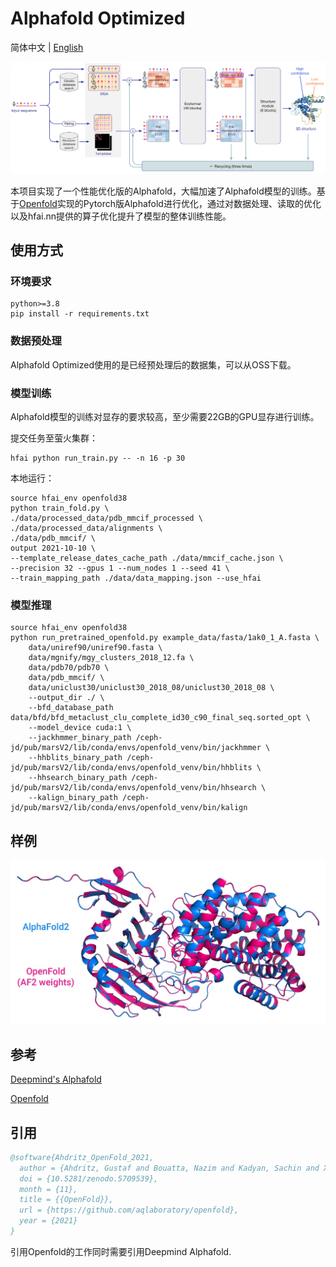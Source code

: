 # Alphafold Optimized

简体中文 | [English](README_en.md)

![model_structure](imgs/alphafold_structure.png)

本项目实现了一个性能优化版的Alphafold，大幅加速了Alphafold模型的训练。基于[Openfold](https://github.com/aqlaboratory/openfold)实现的Pytorch版Alphafold进行优化，通过对数据处理、读取的优化以及hfai.nn提供的算子优化提升了模型的整体训练性能。

## 使用方式

### 环境要求

    python>=3.8
    pip install -r requirements.txt

### 数据预处理
Alphafold Optimized使用的是已经预处理后的数据集，可以从OSS下载。

### 模型训练

Alphafold模型的训练对显存的要求较高，至少需要22GB的GPU显存进行训练。

提交任务至萤火集群：

```shell
hfai python run_train.py -- -n 16 -p 30
```

本地运行：

```shell
source hfai_env openfold38
python train_fold.py \
./data/processed_data/pdb_mmcif_processed \
./data/processed_data/alignments \
./data/pdb_mmcif/ \
output 2021-10-10 \
--template_release_dates_cache_path ./data/mmcif_cache.json \
--precision 32 --gpus 1 --num_nodes 1 --seed 41 \
--train_mapping_path ./data/data_mapping.json --use_hfai
```

### 模型推理

```shell
source hfai_env openfold38
python run_pretrained_openfold.py example_data/fasta/1ak0_1_A.fasta \
    data/uniref90/uniref90.fasta \
    data/mgnify/mgy_clusters_2018_12.fa \
    data/pdb70/pdb70 \
    data/pdb_mmcif/ \
    data/uniclust30/uniclust30_2018_08/uniclust30_2018_08 \
    --output_dir ./ \
    --bfd_database_path data/bfd/bfd_metaclust_clu_complete_id30_c90_final_seq.sorted_opt \
    --model_device cuda:1 \
    --jackhmmer_binary_path /ceph-jd/pub/marsV2/lib/conda/envs/openfold_venv/bin/jackhmmer \
    --hhblits_binary_path /ceph-jd/pub/marsV2/lib/conda/envs/openfold_venv/bin/hhblits \
    --hhsearch_binary_path /ceph-jd/pub/marsV2/lib/conda/envs/openfold_venv/bin/hhsearch \
    --kalign_binary_path /ceph-jd/pub/marsV2/lib/conda/envs/openfold_venv/bin/kalign

```

## 样例

![OpenfoldSample](imgs/openFold_sample.jpg)

## 参考

[Deepmind's Alphafold](https://github.com/deepmind/alphafold)

[Openfold](https://github.com/aqlaboratory/openfold)

## 引用

```bibtex
@software{Ahdritz_OpenFold_2021,
  author = {Ahdritz, Gustaf and Bouatta, Nazim and Kadyan, Sachin and Xia, Qinghui and Gerecke, William and AlQuraishi, Mohammed},
  doi = {10.5281/zenodo.5709539},
  month = {11},
  title = {{OpenFold}},
  url = {https://github.com/aqlaboratory/openfold},
  year = {2021}
}
```

引用Openfold的工作同时需要引用Deepmind Alphafold.